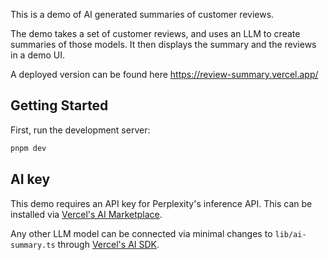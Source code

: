 This is a demo of AI generated summaries of customer reviews.

The demo takes a set of customer reviews, and uses an LLM to create summaries of those models.
It then displays the summary and the reviews in a demo UI.

A deployed version can be found here https://review-summary.vercel.app/

## Getting Started

First, run the development server:

```bash
pnpm dev
```

## AI key

This demo requires an API key for Perplexity's inference API. This can be installed via
[Vercel's AI Marketplace](https://vercel.com/docs/integrations/ai).

Any other LLM model can be connected via minimal changes to `lib/ai-summary.ts` through [Vercel's AI SDK](https://sdk.vercel.ai/docs).
